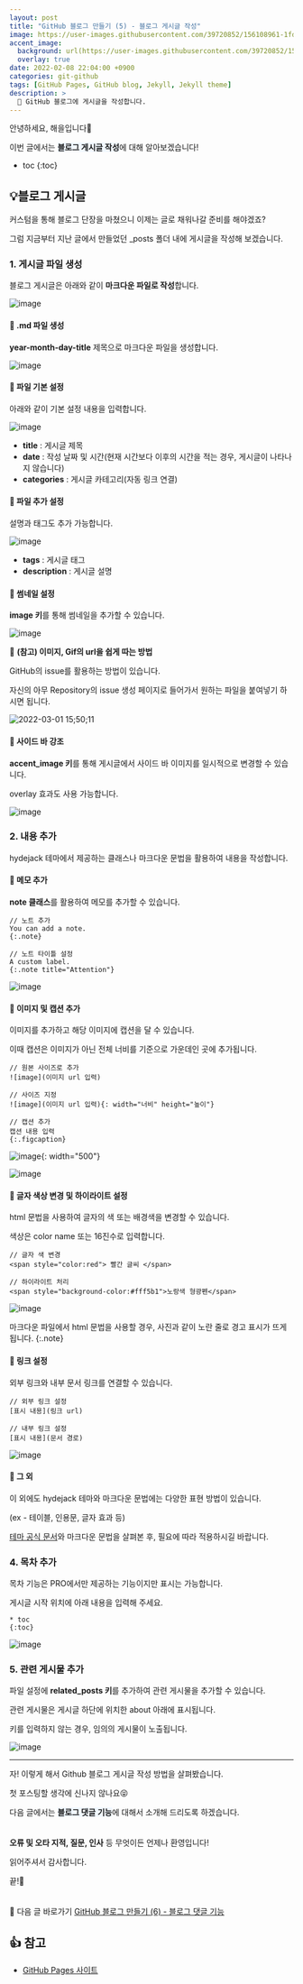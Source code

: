 ```yaml
---
layout: post
title: "GitHub 블로그 만들기 (5) - 블로그 게시글 작성"
image: https://user-images.githubusercontent.com/39720852/156108961-1fdae226-7431-4c61-a0e7-e14b004ecf4c.png
accent_image:
  background: url(https://user-images.githubusercontent.com/39720852/152405232-29b296d1-653c-4505-ad3c-07fd5a680d17.png) center/cover
  overlay: true
date: 2022-02-08 22:04:00 +0900
categories: git-github
tags: [GitHub Pages, GitHub blog, Jekyll, Jekyll theme]
description: >
  📝 GitHub 블로그에 게시글을 작성합니다.
---
```


안녕하세요, 해을입니다🦖

이번 글에서는 <span style="background-color:#f1f8ff">**블로그 게시글 작성**</span>에 대해 알아보겠습니다!

* toc
{:toc}

## 💡블로그 게시글

커스텀을 통해 블로그 단장을 마쳤으니 이제는 글로 채워나갈 준비를 해야겠죠?

그럼 지금부터 지난 글에서 만들었던 _posts 폴더 내에 게시글을 작성해 보겠습니다.

### 1. 게시글 파일 생성

블로그 게시글은 아래와 같이 **마크다운 파일로 작성**합니다.

![image](https://user-images.githubusercontent.com/39720852/156111393-7e72d608-c325-43cf-9ee0-d513e815ed43.png)

#### 🥨 .md 파일 생성

**year-month-day-title** 제목으로 마크다운 파일을 생성합니다.

![image](https://user-images.githubusercontent.com/39720852/156114610-8765c145-9679-4705-a001-7f71e6f57e0d.png)

#### 🥨 파일 기본 설정

아래와 같이 기본 설정 내용을 입력합니다.

![image](https://user-images.githubusercontent.com/39720852/156115726-73aec570-ac5f-4c6b-8b3e-4b7ac33dd5e0.png)

* **title** : 게시글 제목
* **date** : 작성 날짜 및 시간(현재 시간보다 이후의 시간을 적는 경우, 게시글이 나타나지 않습니다)
* **categories** : 게시글 카테고리(자동 링크 연결)

#### 🥨 파일 추가 설정

설명과 태그도 추가 가능합니다.

![image](https://user-images.githubusercontent.com/39720852/156116211-f5d511e5-e8cc-4292-9ada-ce0c6370d337.png)

* **tags** : 게시글 태그
* **description** : 게시글 설명

#### 🥨 썸네일 설정

**image 키**를 통해 썸네일을 추가할 수 있습니다.

![image](https://user-images.githubusercontent.com/39720852/156117264-6922b0b6-479d-4576-8be3-aace3cdc6c91.png)

📢 **(참고) 이미지, Gif의 url을 쉽게 따는 방법**

GitHub의 issue를 활용하는 방법이 있습니다.

자신의 아무 Repository의 issue 생성 페이지로 들어가서 원하는 파일을 붙여넣기 하시면 됩니다.

![2022-03-01 15;50;11](https://user-images.githubusercontent.com/39720852/156119340-41b54f35-a8fd-4896-8fd9-3fdbd01d6d17.gif)

#### 🥨 사이드 바 강조

**accent_image 키**를 통해 게시글에서 사이드 바 이미지를 일시적으로 변경할 수 있습니다.

overlay 효과도 사용 가능합니다.

![image](https://user-images.githubusercontent.com/39720852/156118722-33e3773c-9047-46af-8b40-5e7058cb5d7b.png)

### 2. 내용 추가

hydejack 테마에서 제공하는 클래스나 마크다운 문법을 활용하여 내용을 작성합니다.

#### 🥨 메모 추가

**note 클래스**를 활용하여 메모를 추가할 수 있습니다.

```
// 노트 추가
You can add a note.
{:.note}

// 노트 타이틀 설정
A custom label.
{:.note title="Attention"}
```

![image](https://user-images.githubusercontent.com/39720852/156123087-347e3e98-5953-4c3e-aef2-56287569a4b3.png)

#### 🥨 이미지 및 캡션 추가

이미지를 추가하고 해당 이미지에 캡션을 달 수 있습니다.

이때 캡션은 이미지가 아닌 전체 너비를 기준으로 가운데인 곳에 추가됩니다.

```
// 원본 사이즈로 추가
![image](이미지 url 입력)

// 사이즈 지정
![image](이미지 url 입력){: width="너비" height="높이"}

// 캡션 추가
캡션 내용 입력
{:.figcaption}
```

![image](https://user-images.githubusercontent.com/39720852/156124818-5a80fde6-119a-4d0f-96dc-149d613e3986.png){: width="500"}

![image](https://user-images.githubusercontent.com/39720852/156124868-d0738e83-e360-400d-8365-088d0dbf151e.png)

#### 🥨 글자 색상 변경 및 하이라이트 설정

html 문법을 사용하여 글자의 색 또는 배경색을 변경할 수 있습니다.

색상은 color name 또는 16진수로 입력합니다.

```
// 글자 색 변경
<span style="color:red"> 빨간 글씨 </span> 

// 하이라이트 처리
<span style="background-color:#fff5b1">노랑색 형광펜</span> 
```

![image](https://user-images.githubusercontent.com/39720852/156126179-15cbe89a-93c9-494e-bfa7-5c2af049181c.png)

마크다운 파일에서 html 문법을 사용할 경우, 사진과 같이 노란 줄로 경고 표시가 뜨게 됩니다.
{:.note}

#### 🥨 링크 설정

외부 링크와 내부 문서 링크를 연결할 수 있습니다.

```
// 외부 링크 설정
[표시 내용](링크 url)

// 내부 링크 설정
[표시 내용](문서 경로)
```

![image](https://user-images.githubusercontent.com/39720852/156127504-f78a60ca-cad5-42a6-945e-b80b749f3891.png)

#### 🥨 그 외

이 외에도 hydejack 테마와 마크다운 문법에는 다양한 표현 방법이 있습니다.

(ex - 테이블, 인용문, 글자 효과 등)

[테마 공식 문서](https://hydejack.com/docs/writing/#adding-large-quotes)와 마크다운 문법을 살펴본 후, 필요에 따라 적용하시길 바랍니다.

### 4. 목차 추가

목차 기능은 PRO에서만 제공하는 기능이지만 표시는 가능합니다.

게시글 시작 위치에 아래 내용을 입력해 주세요.

```
* toc
{:toc}
```

![image](https://user-images.githubusercontent.com/39720852/156128399-20ad130a-f54f-4035-af72-b99b2c392f28.png)

### 5. 관련 게시물 추가

파일 설정에 **related_posts 키**를 추가하여 관련 게시물을 추가할 수 있습니다.

관련 게시물은 게시글 하단에 위치한 about 아래에 표시됩니다.

키를 입력하지 않는 경우, 임의의 게시물이 노출됩니다.

![image](https://user-images.githubusercontent.com/39720852/156128965-81e831f0-dcd0-4e33-9f2f-660f83e94b0f.png)

---

자! 이렇게 해서 Github 블로그 게시글 작성 방법을 살펴봤습니다.

첫 포스팅할 생각에 신나지 않나요😝

다음 글에서는 <span style="background-color:#f1f8ff">**블로그 댓글 기능**</span>에 대해서 소개해 드리도록 하겠습니다.
<br/><br/><br/>
**오류 및 오타 지적, 질문, 인사** 등 무엇이든 언제나 환영입니다!

읽어주셔서 감사합니다.

끝!🦕
<br/><br/><br/>
🔗 다음 글 바로가기 [GitHub 블로그 만들기 (6) - 블로그 댓글 기능](/blog/git-github/2022-02-06-github_blog(6))

## 👍 참고

* [GitHub Pages 사이트](https://pages.github.com/)

